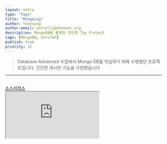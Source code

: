 ```yaml
---
layout: entry
type: "Tags"
title: "MongoLog"
author: Yoonsung
author-email: estrella@nhnnext.org
description: MongoDB를 활용한 간단한 Toy Project
tags: [MongoDB, Servlet]
publish: true
priority: 12
---
```


> Database Advanced 수업에서 Mongo DB를 학습하기 위해 수행했던 프로젝트입니다. 간단한 게시판 기능을 구현했습니다

***

<br/>
<a href="https://github.com/YoonSung/MongoLog">소스저장소</a>
<div class="youtube">
	<iframe src="http://www.youtube.com/embed/GDqSw_uS0Mc?autoplay=1" class="video"></iframe>	
</div>